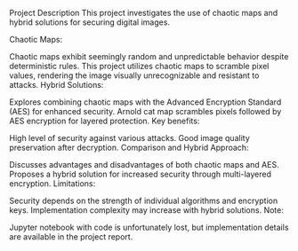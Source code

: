 Project Description
This project investigates the use of chaotic maps and hybrid solutions for securing digital images.

Chaotic Maps:

Chaotic maps exhibit seemingly random and unpredictable behavior despite deterministic rules.
This project utilizes chaotic maps to scramble pixel values, rendering the image visually unrecognizable and resistant to attacks.
Hybrid Solutions:

Explores combining chaotic maps with the Advanced Encryption Standard (AES) for enhanced security.
Arnold cat map scrambles pixels followed by AES encryption for layered protection.
Key benefits:

High level of security against various attacks.
Good image quality preservation after decryption.
Comparison and Hybrid Approach:

Discusses advantages and disadvantages of both chaotic maps and AES.
Proposes a hybrid solution for increased security through multi-layered encryption.
Limitations:

Security depends on the strength of individual algorithms and encryption keys.
Implementation complexity may increase with hybrid solutions.
Note:

Jupyter notebook with code is unfortunately lost, but implementation details are available in the project report.
